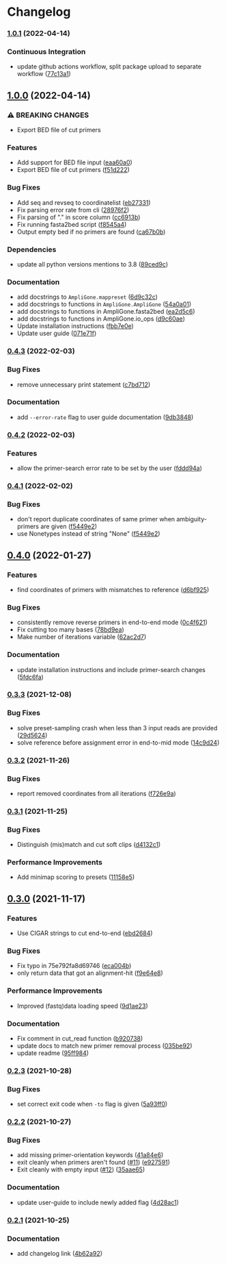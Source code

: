 # Changelog

### [1.0.1](https://www.github.com/RIVM-bioinformatics/AmpliGone/compare/v1.0.0...v1.0.1) (2022-04-14)


### Continuous Integration

* update github actions workflow, split package upload to separate workflow ([77c13a1](https://www.github.com/RIVM-bioinformatics/AmpliGone/commit/77c13a1a84323070541ef65bad57922cf29a0b77))

## [1.0.0](https://www.github.com/RIVM-bioinformatics/AmpliGone/compare/v0.4.3...v1.0.0) (2022-04-14)


### ⚠ BREAKING CHANGES

* Export BED file of cut primers

### Features

* Add support for BED file input ([eaa60a0](https://www.github.com/RIVM-bioinformatics/AmpliGone/commit/eaa60a048e0361e8b1ed8ba0f55ec995ab8314e8))
* Export BED file of cut primers ([f51d222](https://www.github.com/RIVM-bioinformatics/AmpliGone/commit/f51d222f9bc6f0e6ca0e55267b128cf7a45722eb))


### Bug Fixes

* Add seq and revseq to coordinatelist ([eb27331](https://www.github.com/RIVM-bioinformatics/AmpliGone/commit/eb27331ec3110b8924eee0c6dc1bc4f8201516bf))
* Fix parsing error rate from cli ([28976f2](https://www.github.com/RIVM-bioinformatics/AmpliGone/commit/28976f2260385481e67d4232dbfbf7f643e054b6))
* Fix parsing of "." in score column ([cc6913b](https://www.github.com/RIVM-bioinformatics/AmpliGone/commit/cc6913b515d549394b2c900356930ef4be79d7b8))
* Fix running fasta2bed script ([f8545a4](https://www.github.com/RIVM-bioinformatics/AmpliGone/commit/f8545a432097ea27c39d0941177b34988ca52845))
* Output empty bed if no primers are found ([ca67b0b](https://www.github.com/RIVM-bioinformatics/AmpliGone/commit/ca67b0bfa79d3fcd6d759f91abf4809505f72fbf))


### Dependencies

* update all python versions mentions to 3.8 ([89ced9c](https://www.github.com/RIVM-bioinformatics/AmpliGone/commit/89ced9cb1d0070b051300e987c7edc5cfe62ea23))


### Documentation

* add docstrings to `AmpliGone.mappreset` ([6d9c32c](https://www.github.com/RIVM-bioinformatics/AmpliGone/commit/6d9c32c3d25f84299cf0432c8d3aeb2c64dd5c13))
* add docstrings to functions in `AmpliGone.AmpliGone` ([54a0a01](https://www.github.com/RIVM-bioinformatics/AmpliGone/commit/54a0a01531953cc1e38b2e6a7eecb5d8fd21357c))
* add docstrings to functions in AmpliGone.fasta2bed ([ea2d5c6](https://www.github.com/RIVM-bioinformatics/AmpliGone/commit/ea2d5c6b09bf976b052e3c4d716a0ca216c785e8))
* add docstrings to functions in AmpliGone.io_ops ([d9c60ae](https://www.github.com/RIVM-bioinformatics/AmpliGone/commit/d9c60aeaf10f51245b89593c4f4f1a08c3980b92))
* Update installation instructions ([fbb7e0e](https://www.github.com/RIVM-bioinformatics/AmpliGone/commit/fbb7e0ec47008301f2a303044abe20790f0864d4))
* Update user guide ([071e71f](https://www.github.com/RIVM-bioinformatics/AmpliGone/commit/071e71fecf972731ccb8db83715a032c7fdc4406))

### [0.4.3](https://www.github.com/RIVM-bioinformatics/AmpliGone/compare/v0.4.2...v0.4.3) (2022-02-03)


### Bug Fixes

* remove unnecessary print statement ([c7bd712](https://www.github.com/RIVM-bioinformatics/AmpliGone/commit/c7bd71241f036791517d1d884f2458a45698e1a6))


### Documentation

* add `--error-rate` flag to user guide documentation ([9db3848](https://www.github.com/RIVM-bioinformatics/AmpliGone/commit/9db3848c6fcb817bd730273ec82eec5eeab7e835))

### [0.4.2](https://www.github.com/RIVM-bioinformatics/AmpliGone/compare/v0.4.1...v0.4.2) (2022-02-03)


### Features

* allow the primer-search error rate to be set by the user ([fddd94a](https://www.github.com/RIVM-bioinformatics/AmpliGone/commit/fddd94a555b57a35d3bb064c1d53b03777c72f24))

### [0.4.1](https://www.github.com/RIVM-bioinformatics/AmpliGone/compare/v0.4.0...v0.4.1) (2022-02-02)


### Bug Fixes

* don't report duplicate coordinates of same primer when ambiguity-primers are given ([f5449e2](https://www.github.com/RIVM-bioinformatics/AmpliGone/commit/f5449e2a5d5c9e502192ace4f836c90a45060afa))
* use Nonetypes instead of string "None" ([f5449e2](https://www.github.com/RIVM-bioinformatics/AmpliGone/commit/f5449e2a5d5c9e502192ace4f836c90a45060afa))

## [0.4.0](https://www.github.com/RIVM-bioinformatics/AmpliGone/compare/v0.3.3...v0.4.0) (2022-01-27)


### Features

* find coordinates of primers with mismatches to reference ([d6bf925](https://www.github.com/RIVM-bioinformatics/AmpliGone/commit/d6bf925087a904daa2568bedda01e9b3a1504011))


### Bug Fixes

* consistently remove reverse primers in end-to-end mode ([0c4f621](https://www.github.com/RIVM-bioinformatics/AmpliGone/commit/0c4f621022f3d58820aa125da97a18b345d5e649))
* Fix cutting too many bases ([78bd9ea](https://www.github.com/RIVM-bioinformatics/AmpliGone/commit/78bd9eac8bb4b37d03c043fde35164f0d3507fc5))
* Make number of iterations variable ([62ac2d7](https://www.github.com/RIVM-bioinformatics/AmpliGone/commit/62ac2d792b36a7b1206ba069b05f7d045f0c35ec))


### Documentation

* update installation instructions and include primer-search changes ([5fdc6fa](https://www.github.com/RIVM-bioinformatics/AmpliGone/commit/5fdc6fa4a6371a9ea86c2771129182d7a98af9e2))

### [0.3.3](https://www.github.com/RIVM-bioinformatics/AmpliGone/compare/v0.3.2...v0.3.3) (2021-12-08)


### Bug Fixes

* solve preset-sampling crash when less than 3 input reads are provided ([29d5624](https://www.github.com/RIVM-bioinformatics/AmpliGone/commit/29d5624e0b2871663a7c8e6cee9f3553c4d1debb))
* solve reference before assignment error in end-to-mid mode ([14c9d24](https://www.github.com/RIVM-bioinformatics/AmpliGone/commit/14c9d241fc9fd806fd018049ff67118c7b59517b))

### [0.3.2](https://www.github.com/RIVM-bioinformatics/AmpliGone/compare/v0.3.1...v0.3.2) (2021-11-26)


### Bug Fixes

* report removed coordinates from all iterations ([f726e9a](https://www.github.com/RIVM-bioinformatics/AmpliGone/commit/f726e9a9e740f9591496c8722aba2ed10aba8b80))

### [0.3.1](https://www.github.com/RIVM-bioinformatics/AmpliGone/compare/v0.3.0...v0.3.1) (2021-11-25)


### Bug Fixes

* Distinguish (mis)match and cut soft clips ([d4132c1](https://www.github.com/RIVM-bioinformatics/AmpliGone/commit/d4132c1d648b9a2cd5c4331dfc6998c2a99da376))


### Performance Improvements

* Add minimap scoring to presets ([11158e5](https://www.github.com/RIVM-bioinformatics/AmpliGone/commit/11158e5184ea3761f15bf7bcb3594237a5f4049d))

## [0.3.0](https://www.github.com/RIVM-bioinformatics/AmpliGone/compare/v0.2.3...v0.3.0) (2021-11-17)


### Features

* Use CIGAR strings to cut end-to-end ([ebd2684](https://www.github.com/RIVM-bioinformatics/AmpliGone/commit/ebd2684eedcd4db6649f19b3c0c92abbe020e9b9))


### Bug Fixes

* Fix typo in 75e792fa8d69746 ([eca004b](https://www.github.com/RIVM-bioinformatics/AmpliGone/commit/eca004b4945305b83169826ea21c97d7fd5d03a4))
* only return data that got an alignment-hit ([f9e64e8](https://www.github.com/RIVM-bioinformatics/AmpliGone/commit/f9e64e8f4c1f939dcae7fcccb552a5d4686b70e5))


### Performance Improvements

* Improved (fastq)data loading speed ([9d1ae23](https://www.github.com/RIVM-bioinformatics/AmpliGone/commit/9d1ae2306d11f92a326130ad3b1df87243dd033f))


### Documentation

* Fix comment in cut_read function ([b920738](https://www.github.com/RIVM-bioinformatics/AmpliGone/commit/b9207388e20675a90f8c13868f5bb63414af8de6))
* update docs to match new primer removal process ([035be92](https://www.github.com/RIVM-bioinformatics/AmpliGone/commit/035be9299384dd3e0d225ef06f0618744132ed17))
* update readme ([95ff984](https://www.github.com/RIVM-bioinformatics/AmpliGone/commit/95ff9840550e25480b7f7d35cabcd070e5428d32))

### [0.2.3](https://www.github.com/RIVM-bioinformatics/AmpliGone/compare/v0.2.2...v0.2.3) (2021-10-28)


### Bug Fixes

* set correct exit code when `-to` flag is given ([5a93ff0](https://www.github.com/RIVM-bioinformatics/AmpliGone/commit/5a93ff00ac3c4d19f635a8564efd21a5e9166e01))

### [0.2.2](https://www.github.com/RIVM-bioinformatics/AmpliGone/compare/v0.2.1...v0.2.2) (2021-10-27)


### Bug Fixes

* add missing primer-orientation keywords ([41a84e6](https://www.github.com/RIVM-bioinformatics/AmpliGone/commit/41a84e6688432cf195c6c777986d57473c89dd05))
* exit cleanly when primers aren't found ([#11](https://www.github.com/RIVM-bioinformatics/AmpliGone/issues/11)) ([e927591](https://www.github.com/RIVM-bioinformatics/AmpliGone/commit/e9275912ffb8a181afb54bb890eb5e4e39b2c28b))
* Exit cleanly with empty input ([#12](https://www.github.com/RIVM-bioinformatics/AmpliGone/issues/12)) ([35aae65](https://www.github.com/RIVM-bioinformatics/AmpliGone/commit/35aae655d8833afececd857a9e2557b4c8b9a98d))


### Documentation

* update user-guide to include newly added flag ([4d28ac1](https://www.github.com/RIVM-bioinformatics/AmpliGone/commit/4d28ac180e97ae0088a891d5704da0fe8ad35ebe))

### [0.2.1](https://www.github.com/RIVM-bioinformatics/AmpliGone/compare/v0.2.0...v0.2.1) (2021-10-25)


### Documentation

* add changelog link ([4b62a92](https://www.github.com/RIVM-bioinformatics/AmpliGone/commit/4b62a92abd245e286a02de9e278f88f6cbd66589))
